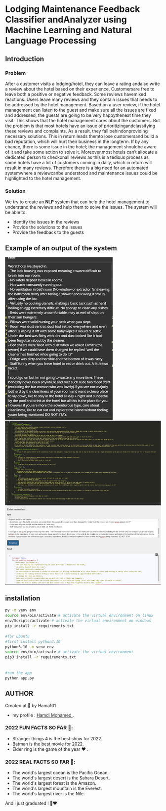 [comment]: <> (a documentation for this project)

# Lodging Maintenance Feedback Classifier andAnalyzer using Machine Learning and Natural Language Processing
## Introduction
### Problem
After a customer visits a lodging/hotel, they can leave a rating andalso write a review about the hotel based on their experience. Customersare free to leave both a positive or negative feedback. Some reviews havemixed reactions. Users leave many reviews and they contain issues that
needs to be addressed by the hotel management. Based on a user review, if the hotel management can listen to the guest and make sure all the
issues are fixed and addressed, the guests are going to be very happythenext time they visit. This shows that the hotel management cares about
the customers. But the problem is that most hotels have an issue of prioritizingandclassifying these reviews and complaints. As a result, they fall behindonproviding necessary solutions. This in return leads themto lose customersand build a bad reputation, which will hurt their business in the longterm. If by any chance, there is some issue in the hotel; the management shouldbe aware of it and take some action to solve it. Moreover,most hotels can’t allocate a dedicated person to checkonall reviews as this is a tedious process as some hotels have a lot of
customers coming in daily, which in return will result in many reviews. Therefore there is a big need for an automated systemwhere a reviewcanbe understood and maintenance issues could be highlighted to the hotel
management.
### Solution
We try to create an <b>NLP</b> system that can help the hotel management to understand the reviews and help them to solve the issues. The system will be able to:
* Identify the issues in the reviews
* Provide the solutions to the issues
* Provide the feedback to the guests

## Example of an output of the system
![alt text](/images/1.png)
![alt text](/images/2.png)
![alt text](/images/3.png)

## installation
```bash
py -m venv env
source env/bin/activate # activate the virtual environment on linux
env/Scripts/activate # activate the virtual environment on windows
pip install -r requirements.txt

#for ubuntu
#first install python3.10
python3.10 -m venv env
source env/bin/activate # activate the virtual environment
pip3 install -r requirements.txt


#run the app
python app.py
```

## AUTHOR
Created at 🌙 by Hama101
- my profile : [Hamdi Mohamed ](https://github.com/Hama101).
### 2022 FUN FACTS SO FAR 🤯: 
- Stranger things 4 is the best show for 2022.
- Batman is the best movie for 2022.
- Elder ring is the game of the year ❤ .

### 2022 REAL FACTS SO FAR 🤯:
- The world's largest ocean is the Pacific Ocean.
- The world's largest desert is the Sahara Desert.
- The world's largest forest is the Amazon.
- The world's largest mountain is the Everest.
- The world's largest river is the Nile.

And i just graduated ! 🤯❤